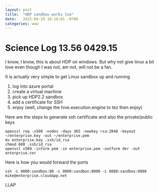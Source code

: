 ```yaml
---
layout: post
title:  "HDP sandbox works too"
date:   2015-04-29 16:16:01 -0700
categories: www
---
```


# Science Log 13.56 0429.15

I know, I know, this is about HDP on windows. But why not give linux a bit love even though I was not, am not, will not be a fan.

It is actually very simple to get Linux sandbox up and running

1. log into azure portal
2. create a virtual machine
3. pick up HDP2.2 sandbox
4. add a certificate for SSH
5. enjoy (well, change the hive.execution.engine to tez then enjoy)


Here are the steps to generate ssh certificate and also the private/public keys


    openssl req -x509 -nodes -days 365 -newkey rsa:2048 -keyout ~/enterprise.key -out ~/enterprise.pem
    mv enterprise.key .ssh/id_rsa
    chmod 600 .ssh/id_rsa
    openssl x509 -inform pem -in enterprise.pem -outform der -out enterprise.cer


Here is how you would forward the ports

    ssh -L 9000:sandbox:80 -L 8000:sandbox:8000 -L 8088:sandbox:8088 mike@enterprise.cloudapp.net


LLAP
